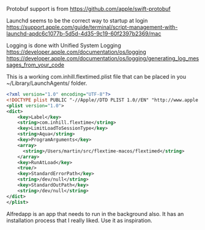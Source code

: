 Protobuf support is from https://github.com/apple/swift-protobuf

Launchd seems to be the correct way to startup at login
https://support.apple.com/guide/terminal/script-management-with-launchd-apdc6c1077b-5d5d-4d35-9c19-60f2397b2369/mac

Logging is done with Unified System Logging
https://developer.apple.com/documentation/os/logging
https://developer.apple.com/documentation/os/logging/generating_log_messages_from_your_code

This is a working com.inhill.flextimed.plist file that can be placed
in you ~/Library/LaunchAgents/ folder.

```xml
<?xml version="1.0" encoding="UTF-8"?>
<!DOCTYPE plist PUBLIC "-//Apple//DTD PLIST 1.0//EN" "http://www.apple.com/DTDs/PropertyList-1.0.dtd">
<plist version="1.0">
<dict>
    <key>Label</key>
    <string>com.inhill.flextime</string>
    <key>LimitLoadToSessionType</key>
    <string>Aqua</string>
    <key>ProgramArguments</key>
    <array>
      <string>/Users/martin/src/flextime-macos/flextimed</string>
    </array>
    <key>RunAtLoad</key>
    <true/>
    <key>StandardErrorPath</key>
    <string>/dev/null</string>
    <key>StandardOutPath</key>
    <string>/dev/null</string>
</dict>
</plist>
```

Alfredapp is an app that needs to run in the background also.  It has
an installation process that I really liked.  Use it as inspiration.
